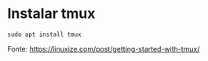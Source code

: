 # Instalar tmux

```shell
sudo apt install tmux
```

Fonte: https://linuxize.com/post/getting-started-with-tmux/

